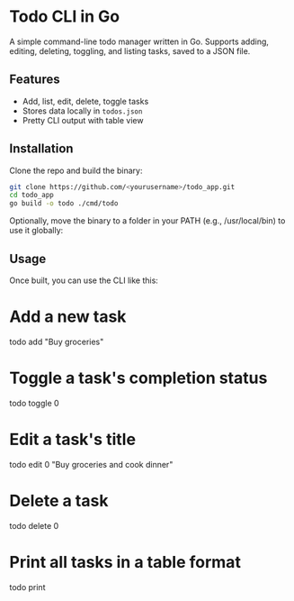 
# Todo CLI in Go

A simple command-line todo manager written in Go.
Supports adding, editing, deleting, toggling, and listing tasks, saved to a JSON file.

## Features
- Add, list, edit, delete, toggle tasks
- Stores data locally in `todos.json`
- Pretty CLI output with table view

## Installation
Clone the repo and build the binary:
```bash
git clone https://github.com/<yourusername>/todo_app.git
cd todo_app
go build -o todo ./cmd/todo
```
Optionally, move the binary to a folder in your PATH (e.g., /usr/local/bin) to use it globally:

## Usage
Once built, you can use the CLI like this:
# Add a new task
todo add "Buy groceries"
# Toggle a task's completion status
todo toggle 0
# Edit a task's title
todo edit 0 "Buy groceries and cook dinner"
# Delete a task
todo delete 0

# Print all tasks in a table format
todo print

